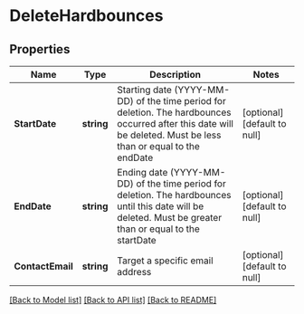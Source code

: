 # DeleteHardbounces

## Properties
Name | Type | Description | Notes
------------ | ------------- | ------------- | -------------
**StartDate** | **string** | Starting date (YYYY-MM-DD) of the time period for deletion. The hardbounces occurred after this date will be deleted. Must be less than or equal to the endDate | [optional] [default to null]
**EndDate** | **string** | Ending date (YYYY-MM-DD) of the time period for deletion. The hardbounces until this date will be deleted. Must be greater than or equal to the startDate | [optional] [default to null]
**ContactEmail** | **string** | Target a specific email address | [optional] [default to null]

[[Back to Model list]](../README.md#documentation-for-models) [[Back to API list]](../README.md#documentation-for-api-endpoints) [[Back to README]](../README.md)


